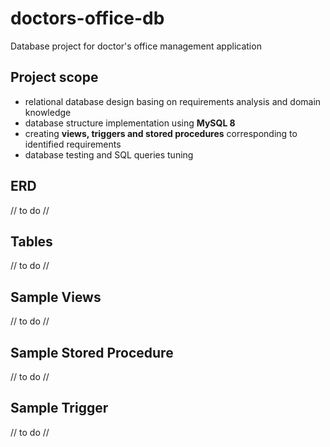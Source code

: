 # doctors-office-db
Database project for doctor's office management application

## Project scope 
  - relational database design basing on requirements analysis and domain knowledge  
  - database structure implementation using **MySQL 8**
  - creating **views, triggers and stored procedures** corresponding to identified requirements 
  - database testing and SQL queries tuning 

## ERD 
// to do // 

## Tables
// to do // 

## Sample Views 
// to do // 

## Sample Stored Procedure 
// to do // 

## Sample Trigger 
// to do // 


  
    




